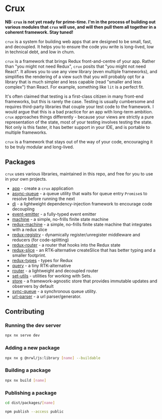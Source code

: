 # Crux

**NB: `crux` is not yet ready for prime-time. I'm in the process of building out various modules that `crux` will use, and will then pull them all together in a coherent framework. Stay tuned!**

`crux` is a system for building web apps that are designed to be small, fast, and decoupled. It helps you to ensure the code you write is long-lived, low in technical debt, and low in churn.

`crux` is a framework that brings Redux front-and-centre of your app. Rather than "you might not need Redux", `crux` posits that "you might not need React". It allows you to use any view library (even multiple frameworks), and simplifies the rendering of a view such that you will probably opt for a library that is much simpler and less capable (read "smaller and less complex") than React. For example, something like `lit` is a perfect fit.

It's often claimed that testing is a first-class citizen in many front-end frameworks, but this is rarely the case. Testing is usually cumbersome and requires third-party libraries that couple your test code to the framework. I would argue that this is a bad practice for an app with long-term ambition. `crux` approaches things differently - because your views are strictly a pure representation of the state, most of your testing involves testing the state. Not only is this faster, it has better support in your IDE, and is portable to multiple frameworks.

`crux` is a framework that stays out of the way of your code, encouraging it to be truly modular and long-lived.

## Packages

`crux` uses various libraries, maintained in this repo, and free for you to use in your own projects.

- [app](packages/app/README.md) - create a `crux` application
- [async-queue](packages/async-queue/README.md) - a queue utility that waits for queue entry `Promise`s to resolve before running the next
- [di](packages/di/README.md) - a lightweight dependency-injection framework to encourage code decoupling
- [event-emitter](packages/event-emitter/README.md) - a fully-typed event emitter
- [machine](packages/machine/README.md) - a simple, no-frills finite state machine
- [redux-machine](packages/redux-machine/README.md) - a simple, no-frills finite state machine that integrates with a redux slice
- [redux-registry](packages/redux-registry/README.md) - dynamically register/unregister middleware and reducers (for code-splitting)
- [redux-router](packages/redux-router/README.md) - a router that hooks into the Redux state
- [redux-slice](packages/redux-slice/README.md) - an RTK-alternative createSlice that has better typing and a smaller footprint.
- [redux-types](packages/redux-types/README.md) - types for Redux
- [query](packages/query/README.md) - a tiny RTK-alternative
- [router](packages/router/README.md) - a lightweight and decoupled router
- [set-utils](packages/set-utils/README.md) - utilities for working with Sets.
- [store](packages/store/README.md) - a framework-agnostic store that provides immutable updates and observers by default
- [sync-queue](packages/sync-queue/README.md) - a synchronous queue utility.
- [url-parser](packages/url-parser/README.md) - a url parser/generator.

## Contributing

### Running the dev server

```bash
npx nx serve dev
```

### Adding a new package

```bash
npx nx g @nrwl/js:library [name] --buildable
```

### Building a package

```bash
npx nx build [name]
```

### Publishing a package

```bash
cd dist/packages/[name]

npm publish --access public
```
